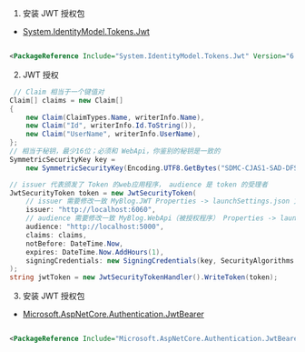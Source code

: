 ﻿1. 安装 JWT 授权包

- [System.IdentityModel.Tokens.Jwt](https://www.nuget.org/packages/System.IdentityModel.Tokens.Jwt)

```xml

<PackageReference Include="System.IdentityModel.Tokens.Jwt" Version="6.30.0"/>
```

2. JWT 授权

```c#
 // Claim 相当于一个键值对
Claim[] claims = new Claim[]
{
    new Claim(ClaimTypes.Name, writerInfo.Name),
    new Claim("Id", writerInfo.Id.ToString()),
    new Claim("UserName", writerInfo.UserName),
};
// 相当于秘钥，最少16位；必须和 WebApi，你鉴别的秘钥是一致的
SymmetricSecurityKey key =
    new SymmetricSecurityKey(Encoding.UTF8.GetBytes("SDMC-CJAS1-SAD-DFSFA-SADHJVF-VF"));

// issuer 代表颁发了 Token 的web应用程序， audience 是 token 的受理者
JwtSecurityToken token = new JwtSecurityToken(
    // issuer 需要修改一致 MyBlog.JWT Properties -> launchSettings.json 文件中applicationUrl
    issuer: "http://localhost:6060",
    // audience 需要修改一致 MyBlog.WebApi（被授权程序） Properties -> launchSettings.json 文件中applicationUrl
    audience: "http://localhost:5000",
    claims: claims,
    notBefore: DateTime.Now,
    expires: DateTime.Now.AddHours(1),
    signingCredentials: new SigningCredentials(key, SecurityAlgorithms.HmacSha256)
);
string jwtToken = new JwtSecurityTokenHandler().WriteToken(token);
```

3. 安装 JWT 授权包

- [Microsoft.AspNetCore.Authentication.JwtBearer](https://www.nuget.org/packages/Microsoft.AspNetCore.Authentication.JwtBearer)

```xml

<PackageReference Include="Microsoft.AspNetCore.Authentication.JwtBearer" Version="5.0.3"/>
```
